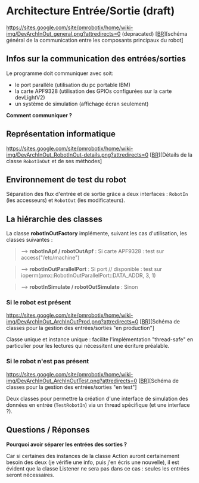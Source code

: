 # Architecture Entrée/Sortie (draft) #

https://sites.google.com/site/pmrobotix/home/wiki-img/DevArchInOut_general.png?attredirects=0
(depracated)
[[BR](BR.md)][schéma général de la communication entre les composants principaux du robot]

## Infos sur la communication des entrées/sorties ##

Le programme doit communiquer avec soit:
  * le port parallèle (utilisation du pc portable IBM)
  * la carte APF9328 (utilisation des GPIOs configurées sur la carte devLightV2)
  * un système de simulation (affichage écran seulement)

**Comment communiquer ?**

## Représentation informatique ##

https://sites.google.com/site/pmrobotix/home/wiki-img/DevArchInOut_RobotInOut-details.png?attredirects=0
[[BR](BR.md)][Détails de la classe `RobotInOut` et de ses méthodes]

## Environnement de test du robot ##

Séparation des flux d'entrée et de sortie grâce a deux interfaces : `RobotIn` (les accesseurs) et `RobotOut` (les modificateurs).

## La hiérarchie des classes ##

La classe **robotInOutFactory** implémente, suivant les cas d'utilisation, les classes suivantes :

> --> **robotInApf / robotOutApf** : Si carte APF9328 : test sur access("/etc/machine")

> --> **robotInOutParallelPort** : Si port // disponible : test sur ioperm(pmx::RobotInOutParallelPort::DATA\_ADDR, 3, 1)

> --> **robotInSimulate / robotOutSimulate** : Sinon


### Si le robot est présent ###

https://sites.google.com/site/pmrobotix/home/wiki-img/DevArchInOut_ArchInOutProd.png?attredirects=0
[[BR](BR.md)][Schéma de classes pour la gestion des entrées/sorties "en production"]

Classe unique et instance unique : facilite l'implémentation "thread-safe" en particulier pour les lectures qui nécessitent une écriture préalable.

### Si le robot n'est pas présent ###

https://sites.google.com/site/pmrobotix/home/wiki-img/DevArchInOut_ArchInOutTest.png?attredirects=0
[[BR](BR.md)][Schéma de classes pour la gestion des entrées/sorties "en test"]

Deux classes pour permettre la création d'une interface de simulation des données en entrée (`TestRobotIn`) via un thread spécifique (et une interface ?).

## Questions / Réponses ##

**Pourquoi avoir séparer les entrées des sorties ?**

Car si certaines des instances de la classe Action auront certainement besoin des deux (je vérifie une info, puis j'en écris une nouvelle), il est évident que la classe Listener ne sera pas dans ce cas : seules les entrées seront nécessaires.